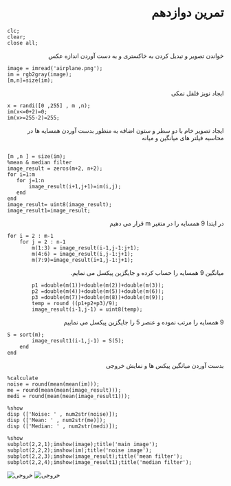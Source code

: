 
<div dir = "rtl">
  <h1> تمرین دوازدهم</h1>
  </div>
  
  ````
clc;
clear;
close all;

  ````
  <div dir = "rtl">
  خواندن تصویر و تبدیل کردن به خاکستری و به دست آوردن اندازه  عکس
  </div>
  
  ````
image = imread('airplane.png');
im = rgb2gray(image);
[m,n]=size(im); 

````

  <div dir = "rtl">
 ایجاد نویز فلفل نمکی
</div>

````
x = randi([0 ,255] , m ,n);
im(x<=0+2)=0;
im(x>=255-2)=255;

````

 <div dir = "rtl">
 
  ایجاد تصویر خام با دو سطر و ستون اضافه به منظور بدست آوردن همسایه ها در محاسبه فیلتر های میانگین و میانه 
</div>

 ```` 

[m ,n ] = size(im);
%mean & median filter
image_result = zeros(m+2, n+2);
for i=1:m
    for j=1:n
        image_result(i+1,j+1)=im(i,j);
    end
end
image_result= uint8(image_result);
image_result1=image_result;

`````

<div dir = "rtl">
 
   در ایتدا 9 همسایه را در متغیر m  قرار می دهیم 
</div>

````
for i = 2 : m-1
    for j = 2 : n-1
        m(1:3) = image_result(i-1,j-1:j+1);
        m(4:6) = image_result(i,j-1:j+1);
        m(7:9)=image_result(i+1,j-1:j+1);
````

<div dir = "rtl">
 
میانگین 9 همسایه را حساب کرده و جایگزین پیکسل می نمایم.
</div>

````
        p1 =double(m(1))+double(m(2))+double(m(3));
        p2 =double(m(4))+double(m(5))+double(m(6));
        p3 =double(m(7))+double(m(8))+double(m(9));
        temp = round ((p1+p2+p3)/9);
        image_result(i-1,j-1) = uint8(temp);
````

<div dir = "rtl">
 
9 همسایه را مرتب نموده و عنصر 5 را جایگزین پیکسل می نماییم
</div>

````
S = sort(m);
        image_result1(i-1,j-1) = S(5);
    end
end
````

<div dir = "rtl">
 
بدست آوردن میانگین پیکس ها و نمایش خروجی
</div>

````
%calculate
noise = round(mean(mean(im)));
me = round(mean(mean(image_result)));
medi = round(mean(mean(image_result1)));

%show
disp (['Noise: ' , num2str(noise)]);
disp (['Mean: ' , num2str(me)]);
disp (['Median: ' , num2str(medi)]);

%show
subplot(2,2,1);imshow(image);title('main image');
subplot(2,2,2);imshow(im);title('noise image');
subplot(2,2,3);imshow(image_result);title('mean filter');
subplot(2,2,4);imshow(image_result1);title('median filter');
````

![خروجی](assets/result.jpg)
![خروجی](assets/Capture.JPG)
